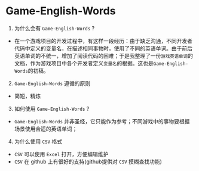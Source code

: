 # Game-English-Words

1. 为什么会有 `Game-English-Words` ?
  * 在一个游戏项目的开发过程中，有这样一段经历：由于缺乏沟通，不同开发者代码中定义的变量名，在描述相同事物时，使用了不同的英语单词。由于前后英语单词的不统一，增加了阅读代码的困难；于是我整理了一份`游戏英语单词`的文档，作为游戏项目中各个开发者定义`变量名`的根据。这也是`Game-English-Words`的初稿。

2. `Game-English-Words` 遵循的原则
  * 简短，精炼

3. 如何使用 `Game-English-Words` ?
  * `Game-English-Words` 并非圣经，它只能作为参考；不同游戏中的事物要根据场景使用合适的英语单词；

4. 为什么使用 `CSV` 格式
  * `CSV` 可以使用 `Excel` 打开，方便编辑维护
  * `CSV` 在 github 上有很好的支持(github提供对 `CSV` 摸糊查找功能)
